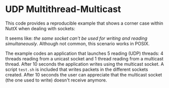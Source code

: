 UDP Multithread-Multicast
=========================

This code provides a reproducible example that shows a corner case within NuttX when dealing with sockets:

It seems like: *the same socket can't be used for writing and reading simultaneously*. Although not common, this scenario works in POSIX. 

The example codes an application that launches 5 reading (UDP) threads: 4 threads reading from a unicast socket and 1 thread reading from a multicast thread. After 10 seconds the application writes using the multicast socket. A script `test.sh` is included that writes packets in the different sockets created. After 10 seconds the user can appreciate that the multicast socket (the one used to write) doesn't receive anymore.